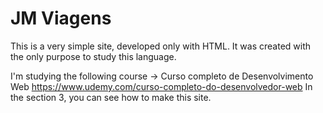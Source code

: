 # JM Viagens

This is a very simple site, developed only with HTML.
It was created with the only purpose to study this language.

I'm studying the following course -> Curso completo de Desenvolvimento Web
https://www.udemy.com/curso-completo-do-desenvolvedor-web
In the section 3, you can see how to make this site.